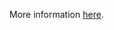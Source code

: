 More information [here](https://docs.prismacloud.io/en/enterprise-edition/policy-reference/aws-policies/aws-general-policies/ensure-aws-fsx-openzfs-file-system-is-encrypted-by-aws-key-management-service-kms-using-a-customer-managed-key-cmk).
